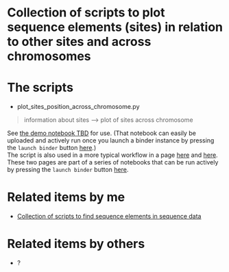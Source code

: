 # Collection of scripts to plot sequence elements (sites) in relation to other sites and across chromosomes

# The scripts

* plot_sites_position_across_chromosome.py
> information about sites --> plot of sites across chromosome

See [the demo notebook TBD](????) for use. (That notebook can easily be uploaded and actively run once you launch a binder instance by pressing the `launch binder` button [here](https://github.com/fomightez/cl_sq_demo-binder).)  
The script is also used in a more typical workflow in a page [here](https://nbviewer.jupyter.org/github/fomightez/ptmbr-accompmatz/blob/master/notebooks/PatMatch%20with%20Python%20basics.ipynb) and [here](https://nbviewer.jupyter.org/github/fomightez/ptmbr-accompmatz/blob/master/notebooks/Iterating%20over%20genomes%20with%20PatMatch.ipynb). These two pages are part of a series of notebooks that can be run actively by pressing the `launch binder` button [here](https://github.com/fomightez/patmatch-binder).



# Related items by me

- [Collection of scripts to find sequence elements in sequence data](https://github.com/fomightez/sequencework/tree/master/FindSequence)

# Related items by others

- ?
